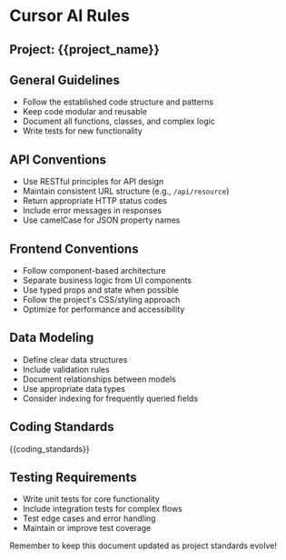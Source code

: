 # Cursor AI Rules

## Project: {{project_name}}

## General Guidelines
- Follow the established code structure and patterns
- Keep code modular and reusable
- Document all functions, classes, and complex logic
- Write tests for new functionality

## API Conventions
- Use RESTful principles for API design
- Maintain consistent URL structure (e.g., `/api/resource`)
- Return appropriate HTTP status codes
- Include error messages in responses
- Use camelCase for JSON property names

## Frontend Conventions
- Follow component-based architecture
- Separate business logic from UI components
- Use typed props and state when possible
- Follow the project's CSS/styling approach
- Optimize for performance and accessibility

## Data Modeling
- Define clear data structures
- Include validation rules
- Document relationships between models
- Use appropriate data types
- Consider indexing for frequently queried fields

## Coding Standards
{{coding_standards}}

## Testing Requirements
- Write unit tests for core functionality
- Include integration tests for complex flows
- Test edge cases and error handling
- Maintain or improve test coverage

Remember to keep this document updated as project standards evolve!